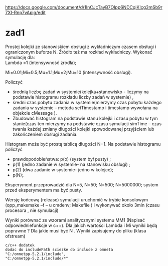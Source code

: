 https://docs.google.com/document/d/1InCJcTayB7OIpp6NDCqiKIcg3mSb9r7XI-Rnp7vApig/edit

# zad1 #
Prostej kolejki ze stanowiskiem obsługi z wykładniczym czasem obsługi i ograniczonym buforze N. Źródło też ma rozkład wykładniczy. Wykonać symulację dla:  
Lambda =1 (intensywność źródła); 

Mi=0.01;Mi=0.5;Mu=1.1;Mu=2;Mu=10 (intensywność obsługi). 

Policzyć 

* średnią liczbę zadań w systemie(kolejka+stanowisko - liczymy na podstawie histogramu rozkładu liczby zadań w systemie) , 
* średni czas pobytu zadania w systemie(mierzymy czas pobytu każdego zadania w systemie – metoda setTimestamp i timestamp wywołana na objekcie cMessage ). 
* Zbudować histogram na podstawie stanu kolejki i czasu pobytu w tym stanie(czas ten mierzymy na podstawie czasu symulacji simTime – czas twania każdej zmiany długości kolejki spowodowanej przyjściem lub zakończeniem obsługi zadania.

Histogram może być prostą tablicą długości N+1. Na podstawie histogramu policzyć 

* prawdopodobieństwa: p(o) (system był pusty) ; 
* p(1) (jedno zadanie w systemie- na stanowisku obsługi) ; 
* p(2) (dwa zadanie w systemie- jedno w kolejce); 
* p(N);. 
    
Eksperyment przeprowadzić dla N=5, N=50; N=500; N=5000000; system przed eksperymentem ma być pusty.

Wersję końcową (release) symulacji uruchomić w trybie konsolowym (opp_makemake –f – u cmdenv; Makefile ) i wykonywać około 3min (czasu procesora , nie symulacji)

Wyniki porównać ze wzorami analitycznymi systemu MM1 (Napisać odpowiedniefunkcje w c++). Dla jakich wartości Lambda i Mi wyniki będą poprawne ? Dla jakie musi być N .
Wyniki zapisujemy do pliku (klasa ofstream)

```
c/c++ dodatek  
dodac do includePath sciezke do include z omneta  
"C:/omnetpp-5.2.1/include",  
"C:/omnetpp-5.2.1/include/*"  
```